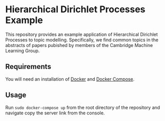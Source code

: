 # Hierarchical Dirichlet Processes Example

This repository provides an example application of Hierarchical Dirichlet Processes to topic modelling. Specifically, we find common topics in the abstracts of papers pubished by members of the Cambridge Machine Learning Group.

## Requirements

You will need an installation of [Docker](https://docs.docker.com/get-docker/) and [Docker Compose](https://docs.docker.com/compose/install/).

## Usage

Run `sudo docker-compose up` from the root directory of the repository and navigate copy the server link from the console.
